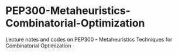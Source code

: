# PEP300-Metaheuristics-Combinatorial-Optimization
Lecture notes and codes on PEP300 - Metaheuristics Techniques for Combinatorial Optimization
